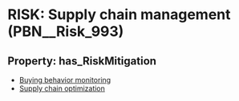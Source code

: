# RISK: __Supply chain management__ (PBN__Risk_993)

## Property: has_RiskMitigation

* [Buying behavior monitoring](PBN__RiskMitigation_1414)
* [Supply chain optimization](PBN__RiskMitigation_1415)

